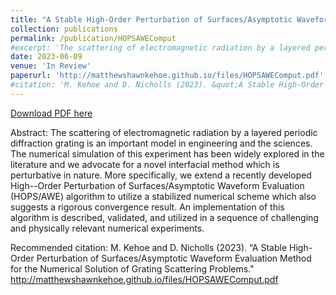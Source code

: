 ```yaml
---
title: "A Stable High-Order Perturbation of Surfaces/Asymptotic Waveform Evaluation Method for the Numerical Solution of Grating Scattering Problems"
collection: publications
permalink: /publication/HOPSAWEComput
#excerpt: 'The scattering of electromagnetic radiation by a layered periodic diffraction grating is an important model in engineering and the sciences. The numerical simulation of this experiment has been widely explored in the literature and we advocate for a novel interfacial method which is perturbative in nature. More specifically, we extend a recently developed High--Order Perturbation of Surfaces/Asymptotic Waveform Evaluation (HOPS/AWE) algorithm to utilize a stabilized numerical scheme which also suggests a rigorous convergence result. An implementation of this algorithm is described, validated, and utilized in a sequence of challenging and physically relevant numerical experiments.'
date: 2023-06-09
venue: 'In Review'
paperurl: 'http://matthewshawnkehoe.github.io/files/HOPSAWEComput.pdf'
#citation: 'M. Kehoe and D. Nicholls (2023). &quot;A Stable High-Order Perturbation of Surfaces/Asymptotic Waveform Evaluation Method for the Numerical Solution of Grating Scattering Problems.&quot;'
---
```


[Download PDF here](http://matthewshawnkehoe.github.io/files/HOPSAWEComput.pdf)

Abstract: The scattering of electromagnetic radiation by a layered periodic diffraction grating is an important model in engineering and the sciences. The numerical simulation of this experiment has been widely explored in the literature and we advocate for a novel interfacial method which is perturbative in nature. More specifically, we extend a recently developed High--Order Perturbation of Surfaces/Asymptotic Waveform Evaluation (HOPS/AWE) algorithm to utilize a stabilized numerical scheme which also suggests a rigorous convergence result. An implementation of this algorithm is described, validated, and utilized in a sequence of challenging and physically relevant numerical experiments.

Recommended citation: M. Kehoe and D. Nicholls (2023). “A Stable High-Order Perturbation of Surfaces/Asymptotic Waveform Evaluation Method for the Numerical Solution of Grating Scattering Problems." http://matthewshawnkehoe.github.io/files/HOPSAWEComput.pdf
 